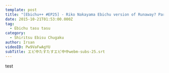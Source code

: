 ```yaml
---
template: post
title: "[Ebichu++ #EP25] - Riko Nakayama Ebichu version of Runaway? Part 1"
date: 2015-10-21T01:53:00.000Z
tag:
  - Ebichu tasu tasu
category:
  - Shiritsu Ebisu Chugaku
author: Irsan
videoID: Pw9VaFwAgYU
subTitle: エビ中たすたすエビ中中webm-subs-25.srt
---
```

test